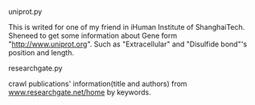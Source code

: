 uniprot.py

This is writed for one of my friend in iHuman Institute of ShanghaiTech. Sheneed
to get some information about Gene form "http://www.uniprot.org". Such as
"Extracellular" and "Disulfide bond"'s position and length.


researchgate.py

crawl publications' information(title and authors) from www.researchgate.net/home by keywords.
